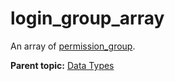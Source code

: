 # login\_group\_array

An array of [permission\_group](r_permission_group.md#).

**Parent topic:** [Data Types](../data_types/c_datatypes.md)


